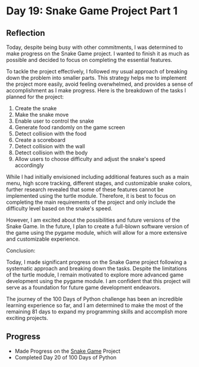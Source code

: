 # Day 19: Snake Game Project Part 1

## Reflection
  Today, despite being busy with other commitments, I was determined to make progress on the Snake Game project. I wanted to finish it as much as possible and decided to focus on completing the essential features.

  To tackle the project effectively, I followed my usual approach of breaking down the problem into smaller parts. This strategy helps me to implement the project more easily, avoid feeling overwhelmed, and provides a sense of accomplishment as I make progress. Here is the breakdown of the tasks I planned for the project:
  
  1. Create the snake
  2. Make the snake move
  3. Enable user to control the snake
  4. Generate food randomly on the game screen
  5. Detect collision with the food
  6. Create a scoreboard
  7. Detect collision with the wall
  8. Detect collision with the body
  9. Allow users to choose difficulty and adjust the snake's speed accordingly

  While I had initially envisioned including additional features such as a main menu, high score tracking, different stages, and customizable snake colors, further research revealed that some of these features cannot be implemented using the turtle module. Therefore, it is best to focus on completing the main requirements of the project and only include the difficulty level based on the snake's speed.

  However, I am excited about the possibilities and future versions of the Snake Game. In the future, I plan to create a full-blown software version of the game using the pygame module, which will allow for a more extensive and customizable experience.

  Conclusion:
  
  Today, I made significant progress on the Snake Game project following a systematic approach and breaking down the tasks. Despite the limitations of the turtle module, I remain motivated to explore more advanced game development using the pygame module. I am confident that this project will serve as a foundation for future game development endeavors.

  The journey of the 100 Days of Python challenge has been an incredible learning experience so far, and I am determined to make the most of the remaining 81 days to expand my programming skills and accomplish more exciting projects.
## Progress
  - Made Progress on the [Snake Game](https://github.com/johnivanpuayap/Snake-Game) Project
  - Completed Day 20 of 100 Days of Python